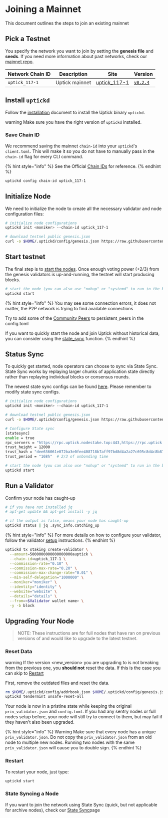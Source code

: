 # Joining a Mainnet

This document outlines the steps to join an existing mainnet

## Pick a Testnet

You specify the network you want to join by setting the **genesis file** and **seeds**. If you need more information about past networks, check our [mainnet repo](https://github.com/UptickNetwork/uptick-mainnet).

| Network Chain ID | Description    | Site                                                                                     | Version                                                         |
| ---------------- | -------------- | ---------------------------------------------------------------------------------------- | --------------------------------------------------------------- |
| `uptick_117-1`   | Uptick mainnet | [uptick\_117-1](https://github.com/UptickNetwork/uptick-mainnet/tree/main/uptick\_117-1) | [`v0.2.4`](https://github.com/UptickNetwork/uptick/tree/v0.2.4) |

## Install `uptickd`

Follow the [installation](https://github.com/starrymedia/upticknetworkdocs/blob/main/quickstart/installation/README.md) document to install the Uptick binary `uptickd`.

warning Make sure you have the right version of `uptickd` installed.

### Save Chain ID

We recommend saving the mainnet `chain-id` into your `uptickd`'s `client.toml`. This will make it so you do not have to manually pass in the `chain-id` flag for every CLI command.

{% hint style="info" %}
See the Official [Chain IDs](../readme/basics/chain\_id.md#official-chain-ids) for reference.
{% endhint %}

```bash
uptickd config chain-id uptick_117-1
```

## Initialize Node

We need to initialize the node to create all the necessary validator and node configuration files:

```bash
# initialize node configurations
uptickd init <moniker> --chain-id uptick_117-1

# download testnel public genesis.json
curl -o $HOME/.uptickd/config/genesis.json https://raw.githubusercontent.com/UptickNetwork/uptick-mainnet/master/uptick_117-1/genesis.json

```

## Start testnet

The final step is to [start the nodes](https://github.com/starrymedia/upticknetworkdocs/blob/main/quickstart/run\_node/README.md#start-node). Once enough voting power (+2/3) from the genesis validators is up-and-running, the testnet will start producing blocks.

```bash
# start the node (you can also use "nohup" or "systemd" to run in the background)
uptickd start
```

{% hint style="info" %}
You may see some connection errors, it does not matter, the P2P network is trying to find available connections

Try to add some of the [Community Peers](https://github.com/UptickNetwork/uptick-mainnet/tree/main/uptick\_117-1) to persistent\_peers in the config.toml

If you want to quickly start the node and join Uptick without historical data, you can consider using the [state\_sync](../guides/statesync.md) function.
{% endhint %}

## Status Sync

To quickly get started, node operators can choose to sync via State Sync. State Sync works by replaying larger chunks of application state directly rather than replaying individual blocks or consensus rounds.

The newest state sync configs can be found [here](https://explorer.uptick.network/uptick-network-mainnet/statesync). Please remember to modify state sync configs.

```bash
# initialize node configurations
uptickd init <moniker> --chain-id uptick_117-1

# download testnel public genesis.json
curl -o $HOME/.uptickd/config/genesis.json https://raw.githubusercontent.com/UptickNetwork/uptick-mainnet/master/uptick_117-1/genesis.json

# Configure State sync
[statesync]
enable = true
rpc_servers = "https://rpc.uptick.nodestake.top:443,https://rpc.uptick.nodestake.top:443"
trust_height = 12000
trust_hash = "dee636061e072ba3e0fee408718b7aff97bd8d4a2a27c695c8d4c8b87081d698"
trust_period = "168h"  # 2/3 of unbonding time

# start the node (you can also use "nohup" or "systemd" to run in the background)
uptickd start
```

## Run a Validator

Confirm your node has caught-up

```bash
# if you have not installed jq
# apt-get update && apt-get install -y jq

# if the output is false, means your node has caught-up
uptickd status | jq .sync_info.catching_up
```

{% hint style="info" %}
For more details on how to configure your validator, follow the validator [setup](../guides/validators/setup.md) instructions.
{% endhint %}

```bash
uptickd tx staking create-validator \
  --amount=5000000000000000000auptick \
  --chain-id=uptick_117-1 \
  --commission-rate="0.10" \
  --commission-max-rate="0.20" \
  --commission-max-change-rate="0.01" \
  --min-self-delegation="1000000" \
  --moniker="moniker" \
  --identity="identity" \
  --website="website" \
  --details="details" \
  --from=<$Validator wallet name> \
  -y -b block
```

## Upgrading Your Node

> NOTE: These instructions are for full nodes that have ran on previous versions of and would like to upgrade to the latest testnet.

### Reset Data

warning If the version \<new\_version> you are upgrading to is not breaking from the previous one, you **should not** reset the data. If this is the case you can skip to [Restart](join.md#restart)

First, remove the outdated files and reset the data.

```bash
rm $HOME/.uptickd/config/addrbook.json $HOME/.uptickd/config/genesis.json
uptickd tendermint unsafe-reset-all
```

Your node is now in a pristine state while keeping the original `priv_validator.json` and `config.toml`. If you had any sentry nodes or full nodes setup before, your node will still try to connect to them, but may fail if they haven't also been upgraded.

{% hint style="info" %}
Warning Make sure that every node has a unique `priv_validator.json`. Do not copy the `priv_validator.json` from an old node to multiple new nodes. Running two nodes with the same `priv_validator.json` will cause you to double sign.
{% endhint %}

### Restart

To restart your node, just type:

```bash
uptickd start
```

### State Syncing a Node

If you want to join the network using State Sync (quick, but not applicable for archive nodes), check our [State Sync](../guides/statesync.md#State-Sync)page
